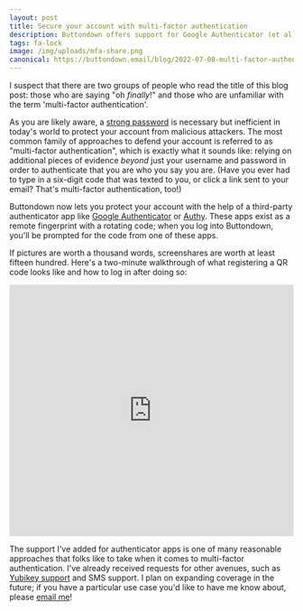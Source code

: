 ```yaml
---
layout: post
title: Secure your account with multi-factor authentication
description: Buttondown offers support for Google Authenticator (et al)
tags: fa-lock
image: /img/uploads/mfa-share.png
canonical: https://buttondown.email/blog/2022-07-08-multi-factor-authentication
---
```


I suspect that there are two groups of people who read the title of this blog post: those who are saying "oh _finally_!" and those who are unfamiliar with the term 'multi-factor authentication'.

As you are likely aware, a [strong password](https://xkcd.com/936/) is necessary but inefficient in today's world to protect your account from malicious attackers. The most common family of approaches to defend your account is referred to as "multi-factor authentication", which is exactly what it sounds like: relying on additional pieces of evidence _beyond_ just your username and password in order to authenticate that you are who you say you are. (Have you ever had to type in a six-digit code that was texted to you, or click a link sent to your email? That's multi-factor authentication, too!)

Buttondown now lets you protect your account with the help of a third-party authenticator app like [Google Authenticator](https://play.google.com/store/apps/details?id=com.google.android.apps.authenticator2&hl=en_US&gl=US) or [Authy](https://authy.com/). These apps exist as a remote fingerprint with a rotating code; when you log into Buttondown, you'll be prompted for the code from one of these apps.

If pictures are worth a thousand words, screenshares are worth at least fifteen hundred. Here's a two-minute walkthrough of what registering a QR code looks like and how to log in after doing so:

<div style="position: relative; padding-bottom: 88.45208845208845%; height: 0;"><iframe src="https://www.loom.com/embed/ca6e624ecde645db8be73fd02a7c885c" frameborder="0" webkitallowfullscreen mozallowfullscreen allowfullscreen style="position: absolute; top: 0; left: 0; width: 100%; height: 100%;"></iframe></div>

The support I've added for authenticator apps is one of many reasonable approaches that folks like to take when it comes to multi-factor authentication. I've already received requests for other avenues, such as [Yubikey support](https://www.yubico.com/) and SMS support. I plan on expanding coverage in the future; if you have a particular use case you'd like to have me know about, please [email me](mailto:justin@buttondown.email)!
